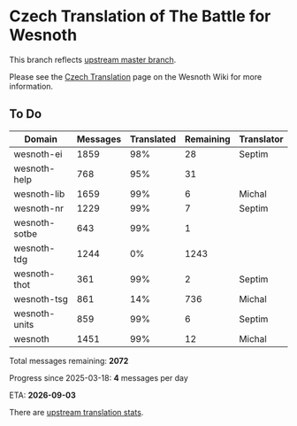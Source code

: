 # Czech Translation of The Battle for Wesnoth

This branch reflects [upstream master branch](https://github.com/wesnoth/wesnoth/tree/master).

Please see the [Czech Translation](https://wiki.wesnoth.org/CzechTranslation) page on the Wesnoth Wiki for more information.

## To Do

Domain | Messages | Translated | Remaining | Translator
------ | -------- | ---------- | --------- | ----------
wesnoth-ei | 1859 | 98% | 28 | Septim
wesnoth-help | 768 | 95% | 31 |
wesnoth-lib | 1659 | 99% | 6 | Michal
wesnoth-nr | 1229 | 99% | 7 | Septim
wesnoth-sotbe | 643 | 99% | 1 |
wesnoth-tdg | 1244 | 0% | 1243 |
wesnoth-thot | 361 | 99% | 2 | Septim
wesnoth-tsg | 861 | 14% | 736 | Michal
wesnoth-units | 859 | 99% | 6 | Septim
wesnoth | 1451 | 99% | 12 | Michal

Total messages remaining: **2072**

Progress since 2025-03-18: **4** messages per day

ETA: **2026-09-03**

There are [upstream translation stats](https://www.wesnoth.org/gettext/?view=langs&version=master&lang=cs).
